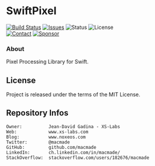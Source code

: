 SwiftPixel
==========

[![Build Status](https://img.shields.io/github/actions/workflow/status/macmade/SwiftPixel/ci-mac.yaml?label=macOS&logo=apple)](https://github.com/macmade/SwiftPixel/actions/workflows/ci-mac.yaml)
[![Issues](http://img.shields.io/github/issues/macmade/SwiftPixel.svg?logo=github)](https://github.com/macmade/SwiftPixel/issues)
![Status](https://img.shields.io/badge/status-active-brightgreen.svg?logo=git)
![License](https://img.shields.io/badge/license-mit-brightgreen.svg?logo=open-source-initiative)  
[![Contact](https://img.shields.io/badge/follow-@macmade-blue.svg?logo=twitter&style=social)](https://twitter.com/macmade)
[![Sponsor](https://img.shields.io/badge/sponsor-macmade-pink.svg?logo=github-sponsors&style=social)](https://github.com/sponsors/macmade)

### About

Pixel Processing Library for Swift.

License
-------

Project is released under the terms of the MIT License.

Repository Infos
----------------

    Owner:          Jean-David Gadina - XS-Labs
    Web:            www.xs-labs.com
    Blog:           www.noxeos.com
    Twitter:        @macmade
    GitHub:         github.com/macmade
    LinkedIn:       ch.linkedin.com/in/macmade/
    StackOverflow:  stackoverflow.com/users/182676/macmade
